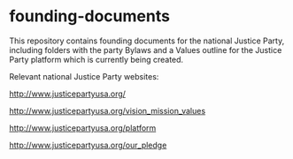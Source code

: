 founding-documents
==================
This repository contains founding documents for the national Justice Party, including folders with the party Bylaws and a Values outline for the Justice Party platform which is currently being created. 

Relevant national Justice Party websites:

http://www.justicepartyusa.org/

http://www.justicepartyusa.org/vision_mission_values

http://www.justicepartyusa.org/platform

http://www.justicepartyusa.org/our_pledge